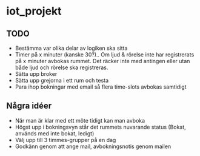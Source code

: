 # iot_projekt

## TODO

  - Bestämma var olika delar av logiken ska sitta
  - Timer på x minuter (kanske 30?).. Om ljud & rörelse inte har 
    registrerats på x minuter avbokas rummet. Det räcker inte 
    med antingen eller utan både ljud och rörelse ska registreras.
  - Sätta upp broker
  - Sätta upp grejorna i ett rum och testa
  - Para ihop bokningar med email så flera time-slots avbokas samtidigt

## Några idéer

  - När man är klar med ett möte tidigt kan man avboka
  - Högst upp i bokningsvyn står det rummets nuvarande status (Bokat, används med inte bokat, ledigt)
  - Välj upp till 3 timmes-grupper på en dag
  - Godkänn genom att ange mail, avbokningsnotis genom mailen


